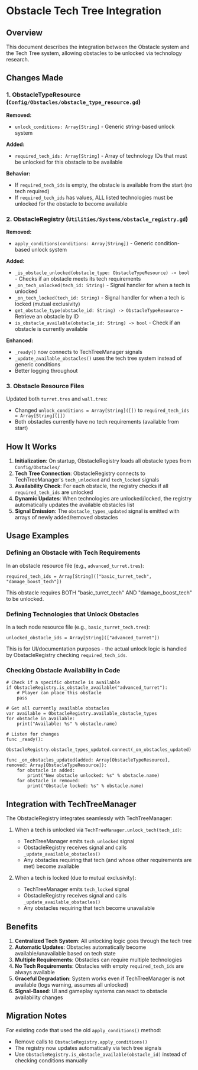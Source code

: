 # Obstacle Tech Tree Integration

## Overview
This document describes the integration between the Obstacle system and the Tech Tree system, allowing obstacles to be unlocked via technology research.

## Changes Made

### 1. ObstacleTypeResource (`Config/Obstacles/obstacle_type_resource.gd`)

**Removed:**
- `unlock_conditions: Array[String]` - Generic string-based unlock system

**Added:**
- `required_tech_ids: Array[String]` - Array of technology IDs that must be unlocked for this obstacle to be available

**Behavior:**
- If `required_tech_ids` is empty, the obstacle is available from the start (no tech required)
- If `required_tech_ids` has values, ALL listed technologies must be unlocked for the obstacle to become available

### 2. ObstacleRegistry (`Utilities/Systems/obstacle_registry.gd`)

**Removed:**
- `apply_conditions(conditions: Array[String])` - Generic condition-based unlock system

**Added:**
- `_is_obstacle_unlocked(obstacle_type: ObstacleTypeResource) -> bool` - Checks if an obstacle meets its tech requirements
- `_on_tech_unlocked(tech_id: String)` - Signal handler for when a tech is unlocked
- `_on_tech_locked(tech_id: String)` - Signal handler for when a tech is locked (mutual exclusivity)
- `get_obstacle_type(obstacle_id: String) -> ObstacleTypeResource` - Retrieve an obstacle by ID
- `is_obstacle_available(obstacle_id: String) -> bool` - Check if an obstacle is currently available

**Enhanced:**
- `_ready()` now connects to TechTreeManager signals
- `_update_available_obstacles()` uses the tech tree system instead of generic conditions
- Better logging throughout

### 3. Obstacle Resource Files

Updated both `turret.tres` and `wall.tres`:
- Changed `unlock_conditions = Array[String]([])` to `required_tech_ids = Array[String]([])`
- Both obstacles currently have no tech requirements (available from start)

## How It Works

1. **Initialization**: On startup, ObstacleRegistry loads all obstacle types from `Config/Obstacles/`
2. **Tech Tree Connection**: ObstacleRegistry connects to TechTreeManager's `tech_unlocked` and `tech_locked` signals
3. **Availability Check**: For each obstacle, the registry checks if all `required_tech_ids` are unlocked
4. **Dynamic Updates**: When technologies are unlocked/locked, the registry automatically updates the available obstacles list
5. **Signal Emission**: The `obstacle_types_updated` signal is emitted with arrays of newly added/removed obstacles

## Usage Examples

### Defining an Obstacle with Tech Requirements

In an obstacle resource file (e.g., `advanced_turret.tres`):
```gdscript
required_tech_ids = Array[String](["basic_turret_tech", "damage_boost_tech"])
```
This obstacle requires BOTH "basic_turret_tech" AND "damage_boost_tech" to be unlocked.

### Defining Technologies that Unlock Obstacles

In a tech node resource file (e.g., `basic_turret_tech.tres`):
```gdscript
unlocked_obstacle_ids = Array[String](["advanced_turret"])
```
This is for UI/documentation purposes - the actual unlock logic is handled by ObstacleRegistry checking `required_tech_ids`.

### Checking Obstacle Availability in Code

```gdscript
# Check if a specific obstacle is available
if ObstacleRegistry.is_obstacle_available("advanced_turret"):
    # Player can place this obstacle
    pass

# Get all currently available obstacles
var available = ObstacleRegistry.available_obstacle_types
for obstacle in available:
    print("Available: %s" % obstacle.name)

# Listen for changes
func _ready():
    ObstacleRegistry.obstacle_types_updated.connect(_on_obstacles_updated)

func _on_obstacles_updated(added: Array[ObstacleTypeResource], removed: Array[ObstacleTypeResource]):
    for obstacle in added:
        print("New obstacle unlocked: %s" % obstacle.name)
    for obstacle in removed:
        print("Obstacle locked: %s" % obstacle.name)
```

## Integration with TechTreeManager

The ObstacleRegistry integrates seamlessly with TechTreeManager:

1. When a tech is unlocked via `TechTreeManager.unlock_tech(tech_id)`:
   - TechTreeManager emits `tech_unlocked` signal
   - ObstacleRegistry receives signal and calls `_update_available_obstacles()`
   - Any obstacles requiring that tech (and whose other requirements are met) become available

2. When a tech is locked (due to mutual exclusivity):
   - TechTreeManager emits `tech_locked` signal
   - ObstacleRegistry receives signal and calls `_update_available_obstacles()`
   - Any obstacles requiring that tech become unavailable

## Benefits

1. **Centralized Tech System**: All unlocking logic goes through the tech tree
2. **Automatic Updates**: Obstacles automatically become available/unavailable based on tech state
3. **Multiple Requirements**: Obstacles can require multiple technologies
4. **No Tech Requirements**: Obstacles with empty `required_tech_ids` are always available
5. **Graceful Degradation**: System works even if TechTreeManager is not available (logs warning, assumes all unlocked)
6. **Signal-Based**: UI and gameplay systems can react to obstacle availability changes

## Migration Notes

For existing code that used the old `apply_conditions()` method:
- Remove calls to `ObstacleRegistry.apply_conditions()`
- The registry now updates automatically via tech tree signals
- Use `ObstacleRegistry.is_obstacle_available(obstacle_id)` instead of checking conditions manually
